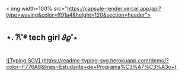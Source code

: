 < img width=100% src="https://capsule-render.vercel.app/api?type=waving&color=ff91a4&height=120&section=header">

## ⋆. 𐙚˚࿔ tech girl 𝜗𝜚˚⋆

[![Typing SGV] (https://readme-typing-svg.herokuapp.com/demo/?color=F776A8&lines=Estudante+de+Programa%C3%A7%C3%A3o+)](http://Lgit.io/typing=svg)
